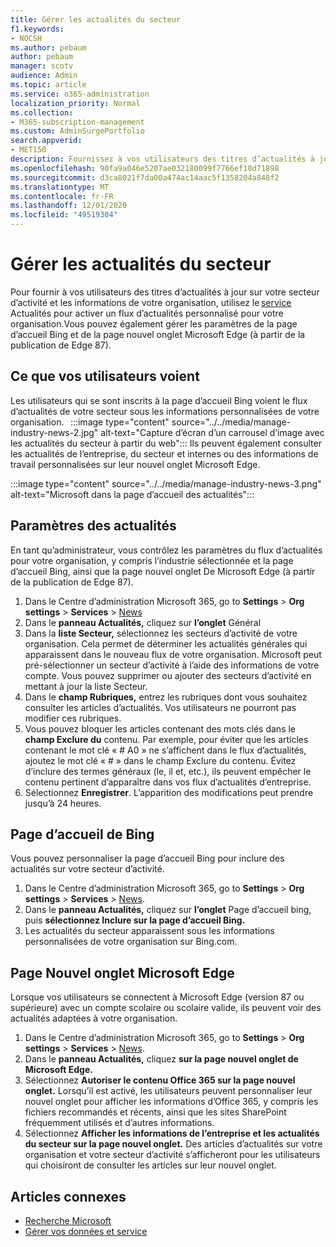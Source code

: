 ```yaml
---
title: Gérer les actualités du secteur
f1.keywords:
- NOCSH
ms.author: pebaum
author: pebaum
manager: scotv
audience: Admin
ms.topic: article
ms.service: o365-administration
localization_priority: Normal
ms.collection:
- M365-subscription-management
ms.custom: AdminSurgePortfolio
search.appverid:
- MET150
description: Fournissez à vos utilisateurs des titres d’actualités à jour sur votre secteur d’activité et les informations de votre organisation, utilisez le service Actualités pour activer un flux d’actualités personnalisé pour votre organisation.
ms.openlocfilehash: 90fa9a046e5207ae032180099f7766ef18d71898
ms.sourcegitcommit: d3ca8021f7da00a474ac14aac5f1358204a848f2
ms.translationtype: MT
ms.contentlocale: fr-FR
ms.lasthandoff: 12/01/2020
ms.locfileid: "49519304"
---
```

# <a name="manage-industry-news"></a>Gérer les actualités du secteur

Pour fournir à vos utilisateurs des titres d’actualités à jour sur votre secteur d’activité et les informations de votre organisation, utilisez le [service](https://admin.microsoft.com/adminportal/home?#/Settings/Services/:/Settings/L1/BingNews) Actualités pour activer un flux d’actualités personnalisé pour votre organisation.Vous pouvez également gérer les paramètres de la page d’accueil Bing et de la page nouvel onglet Microsoft Edge (à partir de la publication de Edge 87).

## <a name="what-your-users-will-see"></a>Ce que vos utilisateurs voient
 
Les utilisateurs qui se sont inscrits à la page d’accueil Bing voient le flux d’actualités de votre secteur sous les informations personnalisées de votre organisation.   
 :::image type="content" source="../../media/manage-industry-news-2.jpg" alt-text="Capture d’écran d’un carrousel d’image avec les actualités du secteur à partir du web":::
Ils peuvent également consulter les actualités de l’entreprise, du secteur et internes ou des informations de travail personnalisées sur leur nouvel onglet Microsoft Edge. 

:::image type="content" source="../../media/manage-industry-news-3.png" alt-text="Microsoft dans la page d’accueil des actualités":::

## <a name="news-settings"></a>Paramètres des actualités

En tant qu’administrateur, vous contrôlez les paramètres du flux d’actualités pour votre organisation, y compris l’industrie sélectionnée et la page d’accueil Bing, ainsi que la page nouvel onglet De Microsoft Edge (à partir de la publication de Edge 87).

1. Dans le Centre d’administration Microsoft 365, go to **Settings**  >  **Org settings**  >  **Services**  >  [News](https://admin.microsoft.com/adminportal/home?#/Settings/Services/:/Settings/L1/BingNews)
2. Dans le **panneau Actualités,** cliquez sur **l’onglet** Général
3. Dans la **liste Secteur,** sélectionnez les secteurs d’activité de votre organisation. Cela permet de déterminer les actualités générales qui apparaissent dans le nouveau flux de votre organisation. Microsoft peut pré-sélectionner un secteur d’activité à l’aide des informations de votre compte. Vous pouvez supprimer ou ajouter des secteurs d’activité en mettant à jour la liste Secteur.
4. Dans le **champ Rubriques,** entrez les rubriques dont vous souhaitez consulter les articles d’actualités. Vos utilisateurs ne pourront pas modifier ces rubriques.
5. Vous pouvez bloquer les articles contenant des mots clés dans le **champ Exclure du** contenu.  Par exemple, pour éviter que les articles contenant le mot clé « # A0 » ne s’affichent dans le flux d’actualités, ajoutez le mot clé « # » dans le champ Exclure du contenu. Évitez d’inclure des termes généraux (le, il et, etc.), ils peuvent empêcher le contenu pertinent d’apparaître dans vos flux d’actualités d’entreprise.
6. Sélectionnez **Enregistrer**. L’apparition des modifications peut prendre jusqu’à 24 heures.

## <a name="bing-homepage"></a>Page d’accueil de Bing

Vous pouvez personnaliser la page d’accueil Bing pour inclure des actualités sur votre secteur d’activité. 

1. Dans le Centre d’administration Microsoft 365, go to **Settings**  >  **Org settings**  >  **Services**  >  [News](https://admin.microsoft.com/adminportal/home?#/Settings/Services/:/Settings/L1/BingNews). 
2. Dans le **panneau Actualités,** cliquez sur **l’onglet** Page d’accueil bing, puis **sélectionnez Inclure sur la page d’accueil Bing.**
3. Les actualités du secteur apparaissent sous les informations personnalisées de votre organisation sur Bing.com.

## <a name="microsoft-edge-new-tab-page"></a>Page Nouvel onglet Microsoft Edge 
Lorsque vos utilisateurs se connectent à Microsoft Edge (version 87 ou supérieure) avec un compte scolaire ou scolaire valide, ils peuvent voir des actualités adaptées à votre organisation.

1. Dans le Centre d’administration Microsoft 365, go to **Settings**  >  **Org settings**  >  **Services**  >  [News](https://admin.microsoft.com/adminportal/home?#/Settings/Services/:/Settings/L1/BingNews).
2. Dans le **panneau Actualités,** cliquez **sur la page nouvel onglet de Microsoft Edge.**
3. Sélectionnez **Autoriser le contenu Office 365 sur la page nouvel onglet.** Lorsqu’il est activé, les utilisateurs peuvent personnaliser leur nouvel onglet pour afficher les informations d’Office 365, y compris les fichiers recommandés et récents, ainsi que les sites SharePoint fréquemment utilisés et d’autres informations.
4. Sélectionnez **Afficher les informations de l’entreprise et les actualités du secteur sur la page nouvel onglet.** Des articles d’actualités sur votre organisation et votre secteur d’activité s’afficheront pour les utilisateurs qui choisiront de consulter les articles sur leur nouvel onglet.

## <a name="related-articles"></a>Articles connexes

- [Recherche Microsoft](https://docs.microsoft.com/microsoftsearch/)
- [Gérer vos données et service](https://docs.microsoft.com/microsoft-365/admin/manage)
